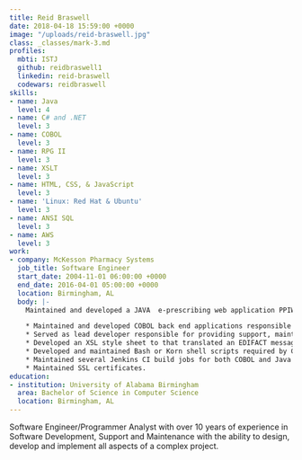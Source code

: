 ```yaml
---
title: Reid Braswell
date: 2018-04-18 15:59:00 +0000
image: "/uploads/reid-braswell.jpg"
class: _classes/mark-3.md
profiles:
  mbti: ISTJ
  github: reidbraswell1
  linkedin: reid-braswell
  codewars: reidbraswell
skills:
- name: Java
  level: 4
- name: C# and .NET
  level: 3
- name: COBOL
  level: 3
- name: RPG II
  level: 3
- name: XSLT
  level: 3
- name: HTML, CSS, & JavaScript
  level: 3
- name: 'Linux: Red Hat & Ubuntu'
  level: 3
- name: ANSI SQL
  level: 3
- name: AWS
  level: 3
work:
- company: McKesson Pharmacy Systems
  job_title: Software Engineer
  start_date: 2004-11-01 06:00:00 +0000
  end_date: 2016-04-01 05:00:00 +0000
  location: Birmingham, AL
  body: |-
    Maintained and developed a JAVA  e-prescribing web application PPIWEB (Pharmacy Physician Interface) that enabled pharmacies to send and receive electronic prescriptions through the Sure Scripts network (a network that supports electronic transmission of prescriptions between health care organizations and pharmacies). All messages were base-64 encoded EDIFACT wrapped in XML sent via a secure SSL connection:

    * Maintained and developed COBOL back end applications responsible for parsing, formatting and displaying the EDIFACT e-prescribing message.
    * Served as lead developer responsible for providing support, maintenance of PIHOST (Prescriber Interface Host), a Java application that facilitated the digital signing and archiving of controlled substance e-prescribing prescription information into a MYSQL database via JPA.
    * Developed an XSL style sheet to that translated an EDIFACT message to XML and XML to EDIFACT to allow PPIWEB to communicate with PIHOST.
    * Developed and maintained Bash or Korn shell scripts required by COBOL applications and Java build jobs that ran on a LINUX / AIX operating system.
    * Maintained several Jenkins CI build jobs for both COBOL and Java web-based applications.
    * Maintained SSL certificates.
education:
- institution: University of Alabama Birmingham
  area: Bachelor of Science in Computer Science
  location: Birmingham, AL
---
```


Software Engineer/Programmer Analyst with over 10 years of experience in Software Development, Support and Maintenance with the ability to design, develop and implement all aspects of a complex project.
